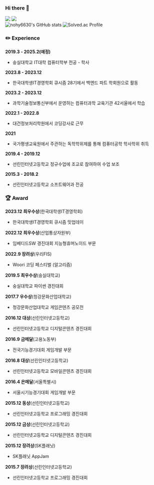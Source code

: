 ### Hi there 👋  
<a href="https://velog.io/@nohy6630"><img src="https://img.shields.io/badge/Velog-3DDC84?style=flat-square&logo=Velog&logoColor=white"/></a>
<a href="https://climbing-gecko-79f.notion.site/1e46c615e1dc4a02a0d2fb39610570ce"><img src="https://img.shields.io/badge/Notion-000000?style=flat-square&logo=Notion&logoColor=white"/></a><br/>
![nohy6630's GitHub stats](https://github-readme-stats.vercel.app/api?username=nohy6630)
![Solved.ac Profile](http://mazassumnida.wtf/api/generate_badge?boj=youngjin_noh)
### ✏️ Experience
__2019.3 - 2025.2(예정)__  
- 숭실대학교 IT대학 컴퓨터학부 전공 - 학사

__2023.8 - 2023.12__  
- 한국대학생IT경영학회 큐시즘 28기에서 백엔드 파트 학회원으로 활동

__2023.2 - 2023.12__  
- 과학기술정보통신부에서 운영하는 컴퓨터과학 교육기관 42서울에서 학습

__2022.1 - 2022.8__  
- 대건정보처리학원에서 코딩강사로 근무

__2021__  
- 국가평생교육원에서 주관하는 독학학위제를 통해 컴퓨터공학 학사학위 취득

__2019.4 - 2019.12__  
- 선린인터넷고등학교 정규수업에 조교로 참여하여 수업 보조

__2015.3 - 2018.2__  
- 선린인터넷고등학교 소프트웨어과 전공

### 🏆 Award
__2023.12 최우수상__(한국대학생IT경영학회)  
- 한국대학생IT경영학회 큐시즘 밋업데이

__2022.12 최우수상__(산업통상자원부)  
- 임베디드SW 경진대회 지능형휴머노이드 부문

__2022.9 장려상__(우리FIS)  
- Woori 코딩 페스티벌 (알고리즘)

__2019.5 최우수상__(숭실대학교)  
- 숭실대학교 파이썬 경진대회

__2017.7 우수상__(청강문화산업대학교)  
- 청강문화산업대학교 게임콘텐츠 공모전

__2016.12 대상__(선린인터넷고등학교)  
- 선린인터넷고등학교 디지털콘텐츠 경진대회

__2016.9 금메달__(고용노동부)  
- 전국기능경기대회 게임개발 부문

__2016.8 대상__(선린인터넷고등학교)  
- 선린인터넷고등학교 모바일콘텐츠 경진대회

__2016.4 은메달__(서울특별시)  
- 서울시기능경기대회 게임개발 부문

__2015.12 동상__(선린인터넷고등학교)  
- 선린인터넷고등학교 프로그래밍 경진대회

__2015.12 금상__(선린인터넷고등학교)  
- 선린인터넷고등학교 디지털콘텐츠 경진대회

__2015.12 장려상__(SK플래닛)  
- SK플래닛 AppJam

__2015.7 장려상__(선린인터넷고등학교)  
- 선린인터넷고등학교 프로그래밍 경진대회
